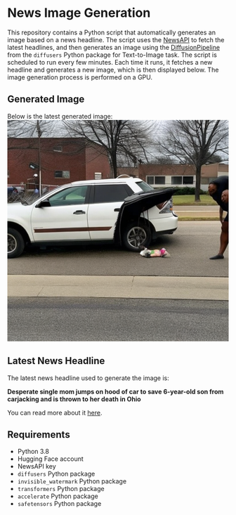 # News Image Generation
This repository contains a Python script that automatically generates an image based on a news headline. The script uses the [NewsAPI](https://newsapi.org/) to fetch the latest headlines, and then generates an image using the [DiffusionPipeline](https://github.com/huggingface/diffusers) from the `diffusers` Python package for Text-to-Image task.
The script is scheduled to run every few minutes. Each time it runs, it fetches a new headline and generates a new image, which is then displayed below. The image generation process is performed on a GPU.

## Generated Image
Below is the latest generated image:
![Generated Image](image.png)

## Latest News Headline
The latest news headline used to generate the image is:

**Desperate single mom jumps on hood of car to save 6-year-old son from carjacking and is thrown to her death in Ohio**

You can read more about it [here](https://nypost.com/2024/07/12/us-news/desperate-single-mom-jumps-on-hood-of-car-to-save-6-year-old-son-from-carjacking-and-is-thrown-to-her-death-in-ohio/).

## Requirements
- Python 3.8
- Hugging Face account
- NewsAPI key
- `diffusers` Python package
- `invisible_watermark` Python package
- `transformers` Python package
- `accelerate` Python package
- `safetensors` Python package
